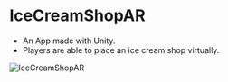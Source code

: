 # IceCreamShopAR

* An App made with Unity. 
* Players are able to place an ice cream shop virtually.
 
 ![IceCreamShopAR](https://user-images.githubusercontent.com/66818697/124874101-e19dd480-dff9-11eb-871a-8afeda6f020e.gif)
